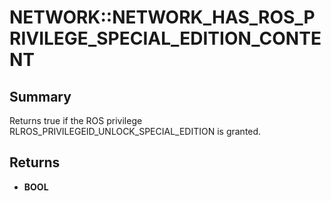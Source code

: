 # NETWORK::NETWORK_HAS_ROS_PRIVILEGE_SPECIAL_EDITION_CONTENT

## Summary
Returns true if the ROS privilege RLROS_PRIVILEGEID_UNLOCK_SPECIAL_EDITION is granted.

## Returns
* **BOOL**